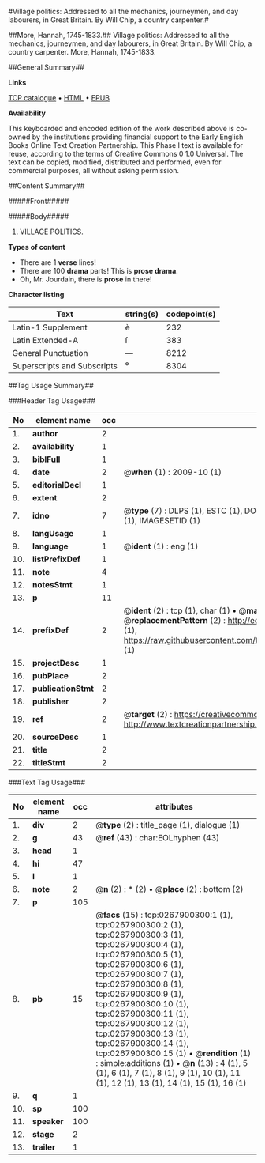 #Village politics: Addressed to all the mechanics, journeymen, and day labourers, in Great Britain. By Will Chip, a country carpenter.#

##More, Hannah, 1745-1833.##
Village politics: Addressed to all the mechanics, journeymen, and day labourers, in Great Britain. By Will Chip, a country carpenter.
More, Hannah, 1745-1833.

##General Summary##

**Links**

[TCP catalogue](http://www.ota.ox.ac.uk/tcp/)  • 
[HTML](http://tei.it.ox.ac.uk/tcp/Texts-HTML/free/004/004847021.html)  • 
[EPUB](http://tei.it.ox.ac.uk/tcp/Texts-EPUB/free/004/004847021.epub)

**Availability**

This keyboarded and encoded edition of the
	       work described above is co-owned by the institutions
	       providing financial support to the Early English Books
	       Online Text Creation Partnership. This Phase I text is
	       available for reuse, according to the terms of Creative
	       Commons 0 1.0 Universal. The text can be copied,
	       modified, distributed and performed, even for
	       commercial purposes, all without asking permission.


##Content Summary##

#####Front#####

#####Body#####

1. VILLAGE POLITICS.

**Types of content**

  * There are 1 **verse** lines!
  * There are 100 **drama** parts! This is **prose drama**.
  * Oh, Mr. Jourdain, there is **prose** in there!

**Character listing**


|Text|string(s)|codepoint(s)|
|---|---|---|
|Latin-1 Supplement|è|232|
|Latin Extended-A|ſ|383|
|General Punctuation|—|8212|
|Superscripts             and Subscripts|⁰|8304|

##Tag Usage Summary##

###Header Tag Usage###

|No|element name|occ|attributes|
|---|---|---|---|
|1.|__author__|2||
|2.|__availability__|1||
|3.|__biblFull__|1||
|4.|__date__|2| @__when__ (1) : 2009-10 (1)|
|5.|__editorialDecl__|1||
|6.|__extent__|2||
|7.|__idno__|7| @__type__ (7) : DLPS (1), ESTC (1), DOCNO (1), TCP (1), GALEDOCNO (1), CONTENTSET (1), IMAGESETID (1)|
|8.|__langUsage__|1||
|9.|__language__|1| @__ident__ (1) : eng (1)|
|10.|__listPrefixDef__|1||
|11.|__note__|4||
|12.|__notesStmt__|1||
|13.|__p__|11||
|14.|__prefixDef__|2| @__ident__ (2) : tcp (1), char (1)  •  @__matchPattern__ (2) : ([0-9\-]+):([0-9IVX]+) (1), (.+) (1)  •  @__replacementPattern__ (2) : http://eebo.chadwyck.com/downloadtiff?vid=$1&page=$2 (1), https://raw.githubusercontent.com/textcreationpartnership/Texts/master/tcpchars.xml#$1 (1)|
|15.|__projectDesc__|1||
|16.|__pubPlace__|2||
|17.|__publicationStmt__|2||
|18.|__publisher__|2||
|19.|__ref__|2| @__target__ (2) : https://creativecommons.org/publicdomain/zero/1.0/ (1), http://www.textcreationpartnership.org/docs/. (1)|
|20.|__sourceDesc__|1||
|21.|__title__|2||
|22.|__titleStmt__|2||


###Text Tag Usage###

|No|element name|occ|attributes|
|---|---|---|---|
|1.|__div__|2| @__type__ (2) : title_page (1), dialogue (1)|
|2.|__g__|43| @__ref__ (43) : char:EOLhyphen (43)|
|3.|__head__|1||
|4.|__hi__|47||
|5.|__l__|1||
|6.|__note__|2| @__n__ (2) : * (2)  •  @__place__ (2) : bottom (2)|
|7.|__p__|105||
|8.|__pb__|15| @__facs__ (15) : tcp:0267900300:1 (1), tcp:0267900300:2 (1), tcp:0267900300:3 (1), tcp:0267900300:4 (1), tcp:0267900300:5 (1), tcp:0267900300:6 (1), tcp:0267900300:7 (1), tcp:0267900300:8 (1), tcp:0267900300:9 (1), tcp:0267900300:10 (1), tcp:0267900300:11 (1), tcp:0267900300:12 (1), tcp:0267900300:13 (1), tcp:0267900300:14 (1), tcp:0267900300:15 (1)  •  @__rendition__ (1) : simple:additions (1)  •  @__n__ (13) : 4 (1), 5 (1), 6 (1), 7 (1), 8 (1), 9 (1), 10 (1), 11 (1), 12 (1), 13 (1), 14 (1), 15 (1), 16 (1)|
|9.|__q__|1||
|10.|__sp__|100||
|11.|__speaker__|100||
|12.|__stage__|2||
|13.|__trailer__|1||
